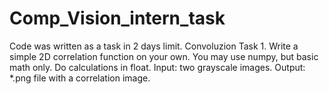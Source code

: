 # Comp_Vision_intern_task
Code was written as a task in 2 days limit. Convoluzion
Task 1.
Write a simple 2D correlation function on your own. You may use numpy, but basic math only. Do calculations in float.
Input: two grayscale images.
Output:  *.png file with a correlation image.
